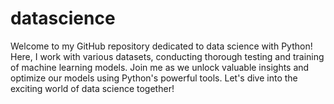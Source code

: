 # datascience
Welcome to my GitHub repository dedicated to data science with Python! Here, I work with various datasets, conducting thorough testing and training of machine learning models. Join me as we unlock valuable insights and optimize our models using Python's powerful tools. Let's dive into the exciting world of data science together!
